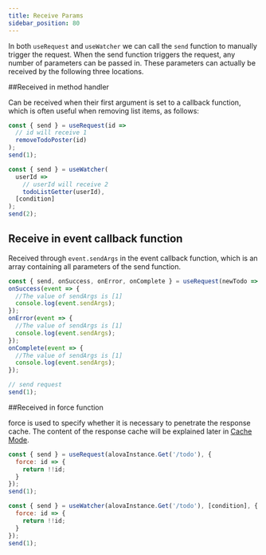 ```yaml
---
title: Receive Params
sidebar_position: 80
---
```


In both `useRequest` and `useWatcher` we can call the `send` function to manually trigger the request. When the send function triggers the request, any number of parameters can be passed in. These parameters can actually be received by the following three locations.

##Received in method handler

Can be received when their first argument is set to a callback function, which is often useful when removing list items, as follows:

```javascript
const { send } = useRequest(id =>
  // id will receive 1
  removeTodoPoster(id)
);
send(1);
```

```javascript
const { send } = useWatcher(
  userId =>
    // userId will receive 2
    todoListGetter(userId),
  [condition]
);
send(2);
```

## Receive in event callback function

Received through `event.sendArgs` in the event callback function, which is an array containing all parameters of the send function.

```javascript
const { send, onSuccess, onError, onComplete } = useRequest(newTodo => alovaInstance.Post('/todo', newTodo));
onSuccess(event => {
  //The value of sendArgs is [1]
  console.log(event.sendArgs);
});
onError(event => {
  //The value of sendArgs is [1]
  console.log(event.sendArgs);
});
onComplete(event => {
  //The value of sendArgs is [1]
  console.log(event.sendArgs);
});

// send request
send(1);
```

##Received in force function

force is used to specify whether it is necessary to penetrate the response cache. The content of the response cache will be explained later in [Cache Mode](/tutorial/cache/mode).

```javascript
const { send } = useRequest(alovaInstance.Get('/todo'), {
  force: id => {
    return !!id;
  }
});
send(1);
```

```javascript
const { send } = useWatcher(alovaInstance.Get('/todo'), [condition], {
  force: id => {
    return !!id;
  }
});
send(1);
```
